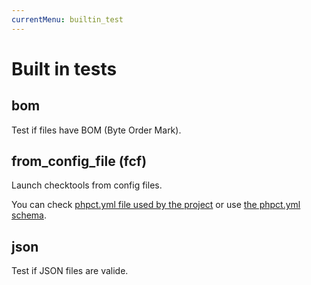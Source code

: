 ```yaml
---
currentMenu: builtin_test
---
```


# Built in tests
## bom
Test if files have BOM (Byte Order Mark).

## from_config_file (fcf)
Launch checktools from config files.

You can check [phpct.yml file used by the project](https://github.com/llaumgui/CheckToolsFramework/blob/master/phpct.yml) or use [the phpct.yml schema](https://github.com/llaumgui/CheckToolsFramework/tree/master/src/Resources/schema/phpct.yml).

## json
Test if JSON files are valide.